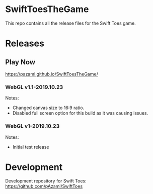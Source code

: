 # SwiftToesTheGame
This repo contains all the release files for the Swift Toes game.

# Releases

## Play Now
https://pazami.github.io/SwiftToesTheGame/

### WebGL v1.1-2019.10.23

Notes:
- Changed canvas size to 16:9 ratio.
- Disabled full screen option for this build as it was causing issues.

### WebGL v1-2019.10.23

Notes:
- Initial test release

# Development
Development repository for Swift Toes: https://github.com/pAzami/SwiftToes
